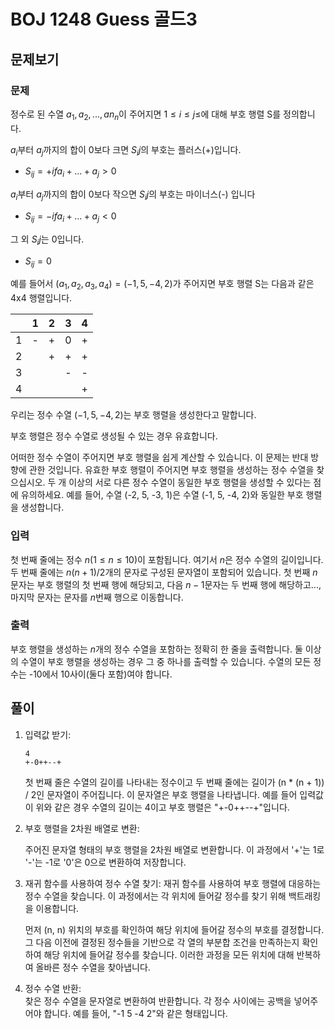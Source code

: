 # BOJ 1248 Guess 골드3

## 문제보기

### 문제

정수로 된 수열 $a_1, a_2, ... , an_n$이 주어지면 $1 \leq i \leq j \leq$에 대해 부호 행렬 S를 정의합니다.

$a_i$부터 $a_j$까지의 합이 0보다 크면 $S_ij$의 부호는 플러스(+)입니다.

- $S_{ij}= + if a_i + ... + a_j > 0$

$a_i$부터 $a_j$까지의 합이 0보다 작으면 $S_ij$의 부호는 마이너스(-) 입니다

- $S_{ij}= - if a_i + ... + a_j < 0$  

그 외 $S_ij$는 0입니다.

- $S_{ij}= 0$

예를 들어서 $(a_1, a_2, a_3, a_4) = (-1, 5, -4, 2)$가 주어지면 부호 행렬 S는 다음과 같은 4x4 행렬입니다.

| |1|2|3|4|
|-|-|-|-|-|
|1|-|+|0|+|
|2| |+|+|+|
|3| | |-|-|
|4| | | |+|

우리는 정수 수열 $(-1, 5, -4, 2)$는 부호 행렬을 생성한다고 말합니다.

부호 행렬은 정수 수열로 생성될 수 있는 경우 유효합니다.

어떠한 정수 수열이 주어지면 부호 행렬을 쉽게 계산할 수 있습니다. 이 문제는 반대 방향에 관한 것입니다. 유효한 부호 행렬이 주어지면 부호 행렬을 생성하는 정수 수열을 찾으십시오. 두 개 이상의 서로 다른 정수 수열이 동일한 부호 행렬을 생성할 수 있다는 점에 유의하세요. 예를 들어, 수열 (-2, 5, -3, 1)은 수열 (-1, 5, -4, 2)와 동일한 부호 행렬을 생성합니다.

### 입력

첫 번째 줄에는 정수 $n (1 \leq n \leq 10 )$이 포함됩니다. 여기서 $n$은 정수 수열의 길이입니다. 두 번째 줄에는 $n(n+1)/2$개의 문자로 구성된 문자열이 포함되어 있습니다. 첫 번째 $n$문자는 부호 행렬의 첫 번째 행에 해당되고, 다음 $n-1$문자는 두 번째 행에 해당하고..., 마지막 문자는 문자를 $n$번째 행으로 이동합니다.

### 출력

부호 행렬을 생성하는 $n$개의 정수 수열을 포함하는 정확히 한 줄을 출력합니다. 둘 이상의 수열이 부호 행렬을 생성하는 경우 그 중 하나를 출력할 수 있습니다. 수열의 모든 정수는 -10에서 10사이(둘다 포함)여야 합니다.

## 풀이

1. 입력값 받기:  

    ```text
    4
    +-0++--+
    ```

    첫 번째 줄은 수열의 길이를 나타내는 정수이고 두 번째 줄에는 길이가 (n * (n + 1)) / 2인 문자열이 주어집니다. 이 문자열은 부호 행렬을 나타냅니다. 예를 들어 입력값이 위와 같은 경우 수열의 길이는 4이고 부호 행렬은 "+-0++--+"입니다.

2. 부호 행렬을 2차원 배열로 변환:  

    주어진 문자열 형태의 부호 행렬을 2차원 배열로 변환합니다. 이 과정에서 '+'는 1로 '-'는 -1로 '0'은 0으로 변환하여 저장합니다.

3. 재귀 함수를 사용하여 정수 수열 찾기:
    재귀 함수를 사용하여 부호 행렬에 대응하는 정수 수열을 찾습니다. 이 과정에서는 각 위치에 들어갈 정수를 찾기 위해 백트래킹을 이용합니다.

    먼저 (n, n) 위치의 부호를 확인하여 해당 위치에 들어갈 정수의 부호를 결정합니다. 그 다음 이전에 결정된 정수들을 기반으로 각 열의 부분합 조건을 만족하는지 확인하여 해당 위치에 들어갈 정수를 찾습니다. 이러한 과정을 모든 위치에 대해 반복하여 올바른 정수 수열을 찾아냅니다.

4. 정수 수열 반환:  
    찾은 정수 수열을 문자열로 변환하여 반환합니다. 각 정수 사이에는 공백을 넣어주어야 합니다. 예를 들어, "-1 5 -4 2"와 같은 형태입니다.
